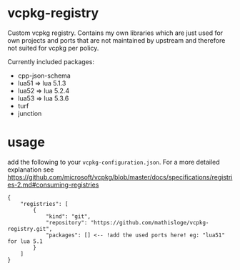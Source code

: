 # vcpkg-registry

Custom vcpkg registry. Contains my own libraries which are just used for own projects and ports that are not maintained by upstream and therefore not suited for vcpkg per policy.

Currently included packages:

* cpp-json-schema
* lua51 => lua 5.1.3
* lua52 => lua 5.2.4
* lua53 => lua 5.3.6
* turf
* junction

# usage
add the following to your `vcpkg-configuration.json`. For a more detailed explanation see https://github.com/microsoft/vcpkg/blob/master/docs/specifications/registries-2.md#consuming-registries
```
{
    "registries": [
        {
            "kind": "git",
            "repository": "https://github.com/mathisloge/vcpkg-registry.git",
            "packages": [] <-- !add the used ports here! eg: "lua51" for lua 5.1
        }
    ]
}
```
